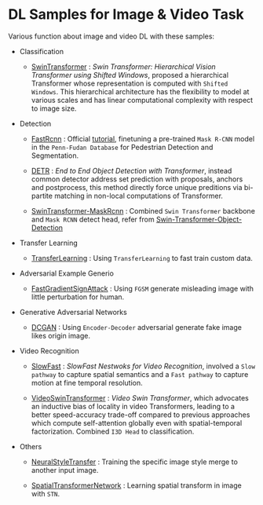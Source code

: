 # DL Samples for Image & Video Task

Various function about image and video DL with these samples:

- Classification

  - [SwinTransformer](SwinTransformer.py) : *Swin Transformer: Hierarchical Vision Transformer using Shifted Windows*, proposed a hierarchical Transformer whose representation is computed with `Shifted Windows`. This hierarchical architecture has the flexibility to model at various scales and has linear computational complexity with respect to image size.

- Detection

  - [FastRcnn](ObjectDetection.py) : Official [tutorial](https://pytorch.org/tutorials/intermediate/torchvision_tutorial.html), finetuning a pre-trained `Mask R-CNN` model in the `Penn-Fudan Database` for Pedestrian Detection and Segmentation.
  
  - [DETR](DETR.py) : *End to End Object Detection with Transformer*, instead common detector address set prediction with proposals, anchors and postprocess, this method directly force unique preditions via bi-partite matching in non-local computations of Transformer.

  - [SwinTransformer-MaskRcnn](SwinTransformerObjectDetection.py) : Combined `Swin Transformer` backbone and `Mask RCNN` detect head, refer from [Swin-Transformer-Object-Detection](https://github.com/SwinTransformer/Swin-Transformer-Object-Detection)

- Transfer Learning

  - [TransferLearning](transferLearning.py) : Using `TransferLearning` to fast train custom data.

- Adversarial Example Generio

  - [FastGradientSignAttack](FastGradientSignAttack.py) : Using `FGSM` generate misleading image with little perturbation for human.

- Generative Adversarial Networks

  - [DCGAN](DCGAN.py) : Using `Encoder-Decoder` adversarial generate fake image likes origin image.

- Video Recognition

  - [SlowFast](SlowFast.py) : *SlowFast Nestwoks for Video Recognition*, involved a `Slow pathway` to capture spatial semantics and a `Fast pathway` to capture motion at fine temporal resolution.
  
  - [VideoSwinTransformer](VideoSwinTransformer.py) : *Video Swin Transformer*, which advocates an inductive bias of locality in video Transformers, leading to a better speed-accuracy trade-off compared to previous approaches which compute self-attention globally even with spatial-temporal factorization. Combined `I3D Head` to classification.

- Others

  - [NeuralStyleTransfer](NeuralStyleTransfer.py) : Training the specific image style merge to another input image.

  - [SpatialTransformerNetwork](SpatialTransformerNetwork.py) : Learning spatial transform in image with `STN`.

